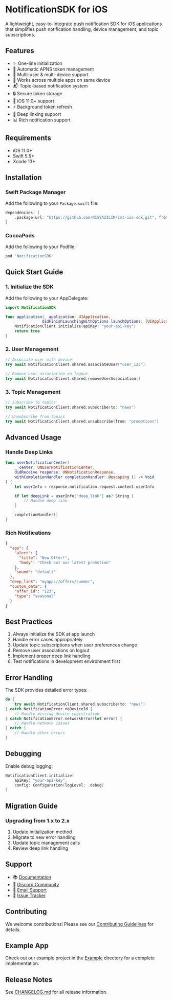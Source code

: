 # NotificationSDK for iOS

A lightweight, easy-to-integrate push notification SDK for iOS applications that simplifies push notification handling, device management, and topic subscriptions.

## Features

- ✨ One-line initialization
- 🔄 Automatic APNS token management
- 👥 Multi-user & multi-device support
- 📱 Works across multiple apps on same device
- 📬 Topic-based notification system
- 🔒 Secure token storage
- 🌟 iOS 11.0+ support
- ⚡️ Background token refresh
- 🔗 Deep linking support
- 📊 Rich notification support

## Requirements

- iOS 11.0+
- Swift 5.5+
- Xcode 13+

## Installation

### Swift Package Manager

Add the following to your `Package.swift` file:

```swift
dependencies: [
    .package(url: "https://github.com/NISYAZILIM/cmt-ios-sdk.git", from: "1.0.0")
]
```

### CocoaPods

Add the following to your Podfile:

```ruby
pod 'NotificationSDK'
```

## Quick Start Guide

### 1. Initialize the SDK

Add the following to your AppDelegate:

```swift
import NotificationSDK

func application(_ application: UIApplication,
                didFinishLaunchingWithOptions launchOptions: [UIApplication.LaunchOptionsKey: Any]?) -> Bool {
    NotificationClient.initialize(apiKey: "your-api-key")
    return true
}
```

### 2. User Management

```swift
// Associate user with device
try await NotificationClient.shared.associateUser("user_123")

// Remove user association on logout
try await NotificationClient.shared.removeUserAssociation()
```

### 3. Topic Management

```swift
// Subscribe to topics
try await NotificationClient.shared.subscribe(to: "news")

// Unsubscribe from topics
try await NotificationClient.shared.unsubscribe(from: "promotions")
```

## Advanced Usage

### Handle Deep Links

```swift
func userNotificationCenter(
    _ center: UNUserNotificationCenter,
    didReceive response: UNNotificationResponse,
    withCompletionHandler completionHandler: @escaping () -> Void
) {
    let userInfo = response.notification.request.content.userInfo

    if let deepLink = userInfo["deep_link"] as? String {
        // Handle deep link
    }

    completionHandler()
}
```

### Rich Notifications

```json
{
  "aps": {
    "alert": {
      "title": "New Offer!",
      "body": "Check out our latest promotion"
    },
    "sound": "default"
  },
  "deep_link": "myapp://offers/summer",
  "custom_data": {
    "offer_id": "123",
    "type": "seasonal"
  }
}
```

## Best Practices

1. Always initialize the SDK at app launch
2. Handle error cases appropriately
3. Update topic subscriptions when user preferences change
4. Remove user associations on logout
5. Implement proper deep link handling
6. Test notifications in development environment first

## Error Handling

The SDK provides detailed error types:

```swift
do {
    try await NotificationClient.shared.subscribe(to: "news")
} catch NotificationError.noDeviceId {
    // Handle missing device registration
} catch NotificationError.networkError(let error) {
    // Handle network issues
} catch {
    // Handle other errors
}
```

## Debugging

Enable debug logging:

```swift
NotificationClient.initialize(
    apiKey: "your-api-key",
    config: Configuration(logLevel: .debug)
)
```

## Migration Guide

### Upgrading from 1.x to 2.x

1. Update initialization method
2. Migrate to new error handling
3. Update topic management calls
4. Review deep link handling

## Support

- 📚 [Documentation](https://docs.yourcompany.com/notification-sdk)
- 💬 [Discord Community](https://discord.gg/yourcompany)
- 📧 [Email Support](mailto:support@yourcompany.com)
- 🐛 [Issue Tracker](https://github.com/yourcompany/notification-sdk-ios/issues)

## Contributing

We welcome contributions! Please see our [Contributing Guidelines](CONTRIBUTING.md) for details.

## Example App

Check out our example project in the [Example](Example/) directory for a complete implementation.

## Release Notes

See [CHANGELOG.md](CHANGELOG.md) for all release information.
